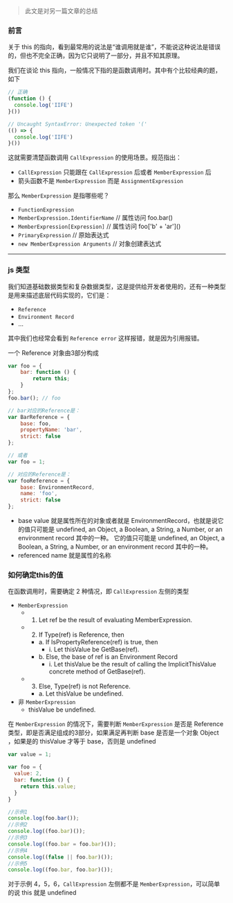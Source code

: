 > 此文是对另一篇文章的总结

### 前言

关于 this 的指向，看到最常用的说法是“谁调用就是谁”，不能说这种说法是错误的，但也不完全正确，因为它只说明了一部分，并且不知其原理。

我们在谈论 this 指向，一般情况下指的是函数调用时。其中有个比较经典的题，如下

```js
// 正确
(function () { 
  console.log('IIFE')
}())

// Uncaught SyntaxError: Unexpected token '('
(() => {
  console.log('IIFE')
}())
```
这就需要清楚函数调用 `CallExpression` 的使用场景。规范指出：

- `CallExpression` 只能跟在 `CallExpression` 后或者 `MemberExpression` 后
- 箭头函数不是 `MemberExpression` 而是 `AssignmentExpression` 

那么 `MemberExpression` 是指哪些呢？

- `FunctionExpression`
- `MemberExpression.IdentifierName` // 属性访问 foo.bar()
- `MemberExpression[Expression]` // 属性访问 foo\['b' + 'ar'\]()
- `PrimaryExpression` // 原始表达式
- `new MemberExpression Arguments` // 对象创建表达式

----

### js 类型

我们知道基础数据类型和复杂数据类型，这是提供给开发者使用的，还有一种类型是用来描述底层代码实现的，它们是：

- `Reference`
- `Environment Record`
- ...

其中我们也经常会看到 `Reference error` 这样报错，就是因为引用报错。

一个 Reference 对象由3部分构成

```js
var foo = {
    bar: function () {
        return this;
    }
};
foo.bar(); // foo

// bar对应的Reference是：
var BarReference = {
    base: foo,
    propertyName: 'bar',
    strict: false
};

// 或者
var foo = 1;

// 对应的Reference是：
var fooReference = {
    base: EnvironmentRecord,
    name: 'foo',
    strict: false
};
```
- base value 就是属性所在的对象或者就是 EnvironmentRecord，也就是说它的值只可能是 undefined, an Object, a Boolean, a String, a Number, or an environment record 其中的一种。
它的值只可能是 undefined, an Object, a Boolean, a String, a Number, or an environment record 其中的一种。
- referenced name 就是属性的名称

### 如何确定this的值

在函数调用时，需要确定 2 种情况，即 `CallExpression` 左侧的类型
- `MemberExpression`
  - 1. Let ref be the result of evaluating MemberExpression.
  - 2. If Type(ref) is Reference, then
    - a. If IsPropertyReference(ref) is true, then
      - i. Let thisValue be GetBase(ref).
    - b. Else, the base of ref is an Environment Record  
      - i. Let thisValue be the result of calling the ImplicitThisValue concrete method of GetBase(ref).
  - 3. Else, Type(ref) is not Reference. 
    - a. Let thisValue be undefined.
- 非 `MemberExpression`
  - thisValue be undefined.
  
在 `MemberExpression` 的情况下，需要判断 `MemberExpression` 是否是 Reference 类型，即是否满足组成的3部分，如果满足再判断 base 是否是一个对象 Object ，如果是的 thisValue 才等于 base，否则是 undefined 
  
```js
var value = 1;

var foo = {
  value: 2,
  bar: function () {
    return this.value;
  }
}

//示例1
console.log(foo.bar());
//示例2
console.log((foo.bar)());
//示例3
console.log((foo.bar = foo.bar)());
//示例4
console.log((false || foo.bar)());
//示例5
console.log((foo.bar, foo.bar)());
```

对于示例 4，5，6，`CallExpression` 左侧都不是 `MemberExpression`，可以简单的说 this 就是 undefined
